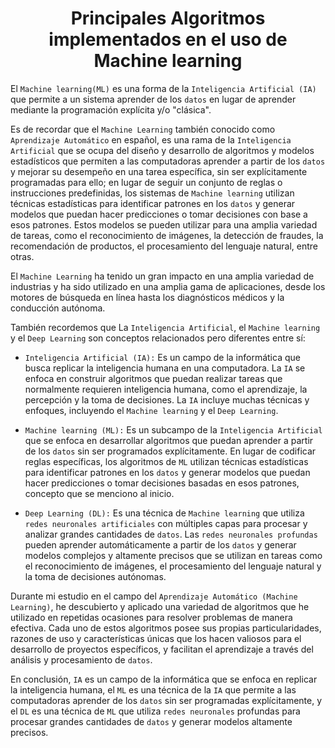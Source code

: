 <!DOCTYPE html>
<html lang="en">
<head>
    <meta charset="UTF-8">
    <meta http-equiv="X-UA-Compatible" content="IE=edge">
    <meta name="viewport" content="width=device-width, initial-scale=1.0">
</head>
<body>
    <h1 style="text-align: center;">Principales Algoritmos implementados en el uso de Machine learning</h1>
</body>
</html>

El `Machine learning(ML)` es una forma de la `Inteligencia Artificial (IA)` que permite a un sistema aprender de los `datos` en lugar de aprender mediante la programación explícita y/o "clásica".

Es de recordar que el `Machine Learning` también conocido como `Aprendizaje Automático` en español, es una rama de la `Inteligencia Artificial` que se ocupa del diseño y desarrollo de algoritmos y modelos estadísticos que permiten a las computadoras aprender a partir de los `datos` y mejorar su desempeño en una tarea específica, sin ser explícitamente programadas para ello; en lugar de seguir un conjunto de reglas o instrucciones predefinidas, los sistemas de `Machine learning` utilizan técnicas estadísticas para identificar patrones en los `datos` y generar modelos que puedan hacer predicciones o tomar decisiones con base a esos patrones. Estos modelos se pueden utilizar para una amplia variedad de tareas, como el reconocimiento de imágenes, la detección de fraudes, la recomendación de productos, el procesamiento del lenguaje natural, entre otras.

El `Machine Learning` ha tenido un gran impacto en una amplia variedad de industrias y ha sido utilizado en una amplia gama de aplicaciones, desde los motores de búsqueda en línea hasta los diagnósticos médicos y la conducción autónoma.

También recordemos que La `Inteligencia Artificial`, el `Machine learning` y el `Deep Learning` son conceptos relacionados pero diferentes entre sí:

- `Inteligencia Artificial (IA):` Es un campo de la informática que busca replicar la inteligencia humana en una computadora. La `IA` se enfoca en construir algoritmos que puedan realizar tareas que normalmente requieren inteligencia humana, como el aprendizaje, la percepción y la toma de decisiones. La `IA` incluye muchas técnicas y enfoques, incluyendo el `Machine learning` y el `Deep Learning`.

- `Machine learning (ML):` Es un subcampo de la `Inteligencia Artificial` que se enfoca en desarrollar algoritmos que puedan aprender a partir de los `datos` sin ser programados explícitamente. En lugar de codificar reglas específicas, los algoritmos de `ML` utilizan técnicas estadísticas para identificar patrones en los `datos` y generar modelos que puedan hacer predicciones o tomar decisiones basadas en esos patrones, concepto que se menciono al inicio.

- `Deep Learning (DL):` Es una técnica de `Machine learning` que utiliza `redes neuronales artificiales` con múltiples capas para procesar y analizar grandes cantidades de `datos`. Las `redes neuronales profundas` pueden aprender automáticamente a partir de los `datos` y generar modelos complejos y altamente precisos que se utilizan en tareas como el reconocimiento de imágenes, el procesamiento del lenguaje natural y la toma de decisiones autónomas.

Durante mi estudio en el campo del `Aprendizaje Automático (Machine Learning)`, he descubierto y aplicado una variedad de algoritmos que he utilizado en repetidas ocasiones para resolver problemas de manera efectiva. Cada uno de estos algoritmos posee sus propias particularidades, razones de uso y características únicas que los hacen valiosos para el desarrollo de proyectos específicos, y facilitan el aprendizaje a través del análisis y procesamiento de `datos`.

En conclusión, `IA` es un campo de la informática que se enfoca en replicar la inteligencia humana, el `ML` es una técnica de la `IA` que permite a las computadoras aprender de los `datos` sin ser programadas explícitamente, y el `DL` es una técnica de `ML` que utiliza `redes neuronales` profundas para procesar grandes cantidades de `datos` y generar modelos altamente precisos.
